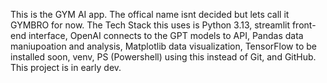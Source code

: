 This is the GYM AI app. The offical name isnt decided but lets call it GYMBRO for now. The Tech Stack this uses is Python 3.13, streamlit front-end interface, OpenAI connects to the GPT models to API, Pandas data maniupoation and analysis, Matplotlib data visualization, TensorFlow to be installed soon, venv, PS (Powershell) using this instead of Git, and GitHub. This project is in early dev.  
